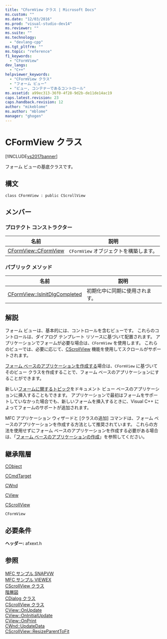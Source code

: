 ```yaml
---
title: "CFormView クラス | Microsoft Docs"
ms.custom: ""
ms.date: "12/03/2016"
ms.prod: "visual-studio-dev14"
ms.reviewer: ""
ms.suite: ""
ms.technology: 
  - "devlang-cpp"
ms.tgt_pltfrm: ""
ms.topic: "reference"
f1_keywords: 
  - "CFormView"
dev_langs: 
  - "C++"
helpviewer_keywords: 
  - "CFormView クラス"
  - "フォーム ビュー"
  - "ビュー, コンテナーであるコントロール"
ms.assetid: a99ec313-36f0-4f28-9d2b-de11de14ac19
caps.latest.revision: 23
caps.handback.revision: 12
author: "mikeblome"
ms.author: "mblome"
manager: "ghogen"
---
```

# CFormView クラス
[!INCLUDE[vs2017banner](../../assembler/inline/includes/vs2017banner.md)]

フォーム ビューの基底クラスです。  
  
## 構文  
  
```  
class CFormView : public CScrollView  
```  
  
## メンバー  
  
### プロテクト コンストラクター  
  
|名前|説明|  
|--------|--------|  
|[CFormView::CFormView](../Topic/CFormView::CFormView.md)|`CFormView` オブジェクトを構築します。|  
  
### パブリック メソッド  
  
|名前|説明|  
|--------|--------|  
|[CFormView::IsInitDlgCompleted](../Topic/CFormView::IsInitDlgCompleted.md)|初期化中に同期に使用されます。|  
  
## 解説  
 フォーム ビューは、基本的には、コントロールを含むビューです。  これらのコントロールは、ダイアログ テンプレート リソースに基づいて配置されます。  アプリケーションでフォームが必要な場合は、`CFormView` を使用します。  これらのビューでは、必要に応じて、[CScrollView](../../mfc/reference/cscrollview-class.md) 機能を使用してスクロールがサポートされます。  
  
 [フォーム ベースのアプリケーションを作成する](../Topic/Creating%20a%20Forms-Based%20MFC%20Application.md)場合は、`CFormView` に基づいてそのビュー クラスを作成することで、フォーム ベースのアプリケーションにすることができます。  
  
 新しい[フォームに関するトピック](../Topic/Form%20Views%20\(MFC\).md)をドキュメント ビュー ベースのアプリケーションに挿入することもできます。  アプリケーションで最初はフォームをサポートしていなかった場合でも、新しいフォームを挿入するときに、Visual C\+\+ によってフォームのサポートが追加されます。  
  
 MFC アプリケーション ウィザードと \[クラスの追加\] コマンドは、フォーム ベースのアプリケーションを作成する方法として推奨されています。  これらの方法を使用せずにフォーム ベースのアプリケーションを作成する必要がある場合は、「[フォーム ベースのアプリケーションの作成](../Topic/Creating%20a%20Forms-Based%20MFC%20Application.md)」を参照してください。  
  
## 継承階層  
 [CObject](../Topic/CObject%20Class.md)  
  
 [CCmdTarget](../Topic/CCmdTarget%20Class.md)  
  
 [CWnd](../Topic/CWnd%20Class.md)  
  
 [CView](../Topic/CView%20Class.md)  
  
 [CScrollView](../../mfc/reference/cscrollview-class.md)  
  
 `CFormView`  
  
## 必要条件  
 **ヘッダー:** afxext.h  
  
## 参照  
 [MFC サンプル SNAPVW](../../top/visual-cpp-samples.md)   
 [MFC サンプル VIEWEX](../../top/visual-cpp-samples.md)   
 [CScrollView クラス](../../mfc/reference/cscrollview-class.md)   
 [階層図](../../mfc/hierarchy-chart.md)   
 [CDialog クラス](../../mfc/reference/cdialog-class.md)   
 [CScrollView クラス](../../mfc/reference/cscrollview-class.md)   
 [CView::OnUpdate](../Topic/CView::OnUpdate.md)   
 [CView::OnInitialUpdate](../Topic/CView::OnInitialUpdate.md)   
 [CView::OnPrint](../Topic/CView::OnPrint.md)   
 [CWnd::UpdateData](../Topic/CWnd::UpdateData.md)   
 [CScrollView::ResizeParentToFit](../Topic/CScrollView::ResizeParentToFit.md)